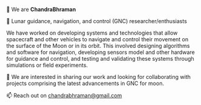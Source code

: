 👋 We are **ChandraBhraman** 

👀 Lunar guidance, navigation, and control (GNC) researcher/enthusiasts

We have worked on developing systems and technologies that allow spacecraft and other vehicles to navigate and control their movement on the surface of the Moon or in its orbit. This involved designing algorithms and software for navigation, developing sensors model and other hardware for guidance and control, and testing and validating these systems through simulations or field experiments. 

💞️ We are interested in sharing our work and looking for collaborating with projects comprising the latest advancements in GNC for moon.

📫 Reach out on chandrabhraman@gmail.com

<!---
chandrabhraman/chandrabhraman is a ✨ special ✨ repository because its `README.md` (this file) appears on your GitHub profile.
You can click the Preview link to take a look at your changes.
--->
